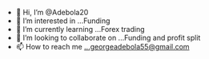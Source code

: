 - 👋 Hi, I’m @Adebola20
- 👀 I’m interested in ...Funding
- 🌱 I’m currently learning ...Forex trading
- 💞️ I’m looking to collaborate on ...Funding and profit split
- 📫 How to reach me ...georgeadebola55@gmail.com
